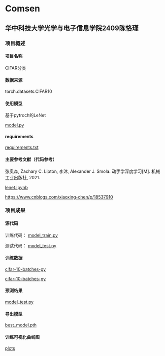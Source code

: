 # Comsen
## 华中科技大学光学与电子信息学院2409陈恪瑾
### 项目概述
#### 项目名称
CIFAR分类
#### 数据来源
torch.datasets.CIFAR10
#### 使用模型
基于pytroch的LeNet

[model.py](model.py)
#### requirements
[requirements.txt](requirements.txt)
#### 主要参考文献（代码参考）
张奥森, Zachary C. Lipton, 李沐, Alexander J. Smola. 动手学深度学习[M]. 机械工业出版社, 2021.

[lenet.ipynb](referrences/lenet.ipynb)

https://www.cnblogs.com/xiaoxing-chen/p/18537910
### 项目成果
#### 源代码
训练代码：
[model_train.py](model_train.py)

测试代码：
[model_test.py](model_test.py)
#### 训练数据
[cifar-10-batches-py](data/test/cifar-10-batches-py)

[cifar-10-batches-py](data/train/cifar-10-batches-py)
#### 预测结果
[model_test.py](model_test.py)
#### 导出模型
[best_model.pth](module/best_model.pth)
#### 训练可视化曲线图
[plots](plots)


 